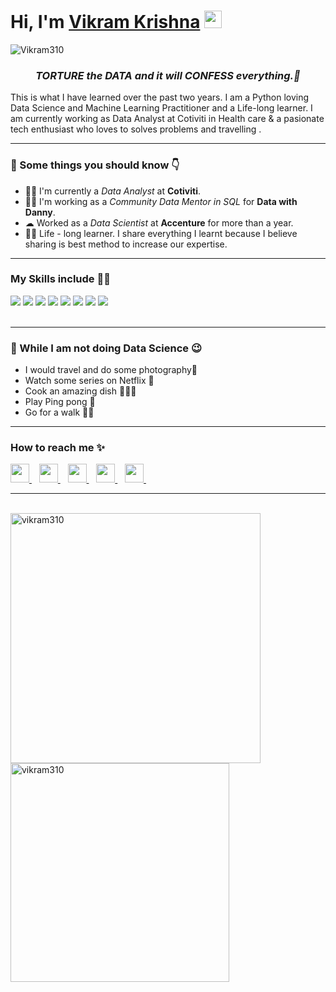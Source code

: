 <h1><strong>Hi, I'm <a href="https://vikramkrishna.com">Vikram Krishna</a></strong> <img src="https://raw.githubusercontent.com/syedareehaquasar/syedareehaquasar/master/gifs/Hi.gif" width="28px"></h1>

<div align="left"> 
    <img src="https://komarev.com/ghpvc/?username=Vikram310" alt="Vikram310"> 
</div>

<h3 align="center"><em>TORTURE the DATA and it will CONFESS everything.💯</em></h3>

<p>This is what I have learned over the past two years. I am a Python loving Data Science and Machine Learning Practitioner and a Life-long learner. I am currently working as Data Analyst at Cotiviti in Health care & a pasionate tech enthusiast who loves to solves problems and travelling .</p>

<hr>
<h3>🚀 Some things you should know 👇</h3>
<ul>
<li>👨‍💻 I'm currently a <em>Data Analyst</em> at <strong>Cotiviti</strong>.</li>
<li>👨‍🔬 I'm working as a <em>Community Data Mentor in SQL</em> for <strong>Data with Danny</strong>.</li>
<li>☁  Worked as a <em>Data Scientist</em> at <strong>Accenture</strong> for more than a year.</li>
<li>👨‍🎓 Life - long learner. I share everything I learnt because I believe sharing is best method to increase our expertise.</li>
</ul>
<hr>

<h3>My Skills include 👨‍💻</h3>
<div>
    <img src="https://img.shields.io/badge/python-%2314354C.svg?style=for-the-badge&logo=python&logoColor=white">
    <img src="https://img.shields.io/badge/postgres-%23316192.svg?style=for-the-badge&logo=postgresql&logoColor=white">
    <img src="https://img.shields.io/badge/scikit--learn-%23F7931E.svg?style=for-the-badge&logo=scikit-learn&logoColor=white">
    <img src="https://img.shields.io/badge/pandas-%23150458.svg?style=for-the-badge&logo=pandas&logoColor=white">
    <img src="https://img.shields.io/badge/numpy-%23013243.svg?style=for-the-badge&logo=numpy&logoColor=white">
    <img src="https://img.shields.io/badge/TensorFlow-%23FF6F00.svg?style=for-the-badge&logo=TensorFlow&logoColor=white">
    <img src="https://img.shields.io/badge/PyTorch-%23EE4C2C.svg?style=for-the-badge&logo=PyTorch&logoColor=white">
    <img src="https://img.shields.io/badge/git-%23F05033.svg?style=for-the-badge&logo=git&logoColor=white">
</div>
<br>
<hr>

<h3>🦄 While I am not doing Data Science 😉</h3>
<ul>
    <li>I would travel and do some photography📸</li>
    <li>Watch some series on Netflix 🍿</li>
    <li>Cook an amazing dish 👨‍🍳😋</li>
    <li>Play Ping pong 🏓</li>
    <li> Go for a walk 🚶‍♂️</li>
</ul>
<hr>
<h3>How to reach me ✨</h3>
<div>
    <a href="https://www.linkedin.com/in/vikram--krishna/">
        <img src="https://image.flaticon.com/icons/png/512/145/145807.png" width="30px">
    </a>&nbsp;&nbsp;
    <a href="https://twitter.com/vikram__krishna">
        <img src="https://image.flaticon.com/icons/png/512/145/145812.png" width="30px">
    </a>&nbsp;&nbsp;
    <a href="https://discordapp.com/users/Vipul#5784/">
        <img src="https://image.flaticon.com/icons/png/512/2111/2111370.png" width="30px">
    </a>&nbsp;&nbsp;
    <a href="mailto: vikramkrishna725@gmail.com">
        <img src="https://image.flaticon.com/icons/png/512/732/732200.png" width="30px">
    </a>&nbsp;&nbsp;
    <a href="https://github.com/vikram310/">
        <img src="https://image.flaticon.com/icons/png/512/25/25657.png" width="30px">
    </a>&nbsp;&nbsp;
</div>
<hr>
<br>
<div >
    <img align="left" src="https://github-readme-stats.vercel.app/api?username=vikram310&count_private=true&show_icons=true&theme=radical"  width="400px" alt="vikram310">
    &nbsp;&nbsp;
    &nbsp;&nbsp;
    <img align="center" src="https://github-readme-stats.vercel.app/api/top-langs/?username=vikram310&layout=compact&theme=radical"  width="350px" alt="vikram310">
</div>
